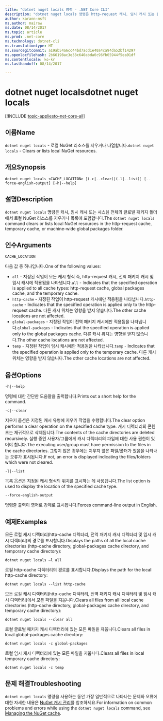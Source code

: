 ```yaml
---
title: "dotnet nuget locals 명령 - .NET Core CLI"
description: "dotnet nuget locals 명령은 http-request 캐시, 임시 캐시 또는 컴퓨터 전체의 글로벌 패키지 폴더와 같은 로컬 NuGet 리소스를 지우거나 목록에 포함합니다."
author: karann-msft
ms.author: mairaw
ms.date: 08/14/2017
ms.topic: article
ms.prod: .net-core
ms.technology: dotnet-cli
ms.translationtype: HT
ms.sourcegitcommit: a19ab54a6cc44bd7acd1e40a4ca94da52bf14297
ms.openlocfilehash: 2b66198ac3e33c640abda0c96fb05944f5ea91df
ms.contentlocale: ko-kr
ms.lasthandoff: 08/14/2017

---
```

# <a name="dotnet-nuget-locals"></a><span data-ttu-id="078e7-103">dotnet nuget locals</span><span class="sxs-lookup"><span data-stu-id="078e7-103">dotnet nuget locals</span></span>

[!INCLUDE [topic-appliesto-net-core-all](../../../includes/topic-appliesto-net-core-all.md)]

## <a name="name"></a><span data-ttu-id="078e7-104">이름</span><span class="sxs-lookup"><span data-stu-id="078e7-104">Name</span></span>

<span data-ttu-id="078e7-105">`dotnet nuget locals` - 로컬 NuGet 리소스를 지우거나 나열합니다.</span><span class="sxs-lookup"><span data-stu-id="078e7-105">`dotnet nuget locals` - Clears or lists local NuGet resources.</span></span>

## <a name="synopsis"></a><span data-ttu-id="078e7-106">개요</span><span class="sxs-lookup"><span data-stu-id="078e7-106">Synopsis</span></span>

`dotnet nuget locals <CACHE_LOCATION> [(-c|--clear)|(-l|--list)] [--force-english-output] [-h|--help]`

## <a name="description"></a><span data-ttu-id="078e7-107">설명</span><span class="sxs-lookup"><span data-stu-id="078e7-107">Description</span></span>

<span data-ttu-id="078e7-108">`dotnet nuget locals` 명령은 캐시, 임시 캐시 또는 시스템 전체의 글로벌 패키지 폴더에서 로컬 NuGet 리소스를 지우거나 목록에 포함합니다.</span><span class="sxs-lookup"><span data-stu-id="078e7-108">The `dotnet nuget locals` command clears or lists local NuGet resources in the http-request cache, temporary cache, or machine-wide global packages folder.</span></span>

## <a name="arguments"></a><span data-ttu-id="078e7-109">인수</span><span class="sxs-lookup"><span data-stu-id="078e7-109">Arguments</span></span>

`CACHE_LOCATION`

<span data-ttu-id="078e7-110">다음 값 중 하나입니다.</span><span class="sxs-lookup"><span data-stu-id="078e7-110">One of the following values:</span></span>

* <span data-ttu-id="078e7-111">`all` - 지정된 작업이 모든 캐시 형식 즉, http-request 캐시, 전역 패키지 캐시 및 임시 캐시에 적용됨을 나타냅니다.</span><span class="sxs-lookup"><span data-stu-id="078e7-111">`all` - Indicates that the specified operation is applied to all cache types: http-request cache, global packages cache, and the temporary cache.</span></span>
* <span data-ttu-id="078e7-112">`http-cache` - 지정된 작업이 http-request 캐시에만 적용됨을 나타냅니다.</span><span class="sxs-lookup"><span data-stu-id="078e7-112">`http-cache` - Indicates that the specified operation is applied only to the http-request cache.</span></span> <span data-ttu-id="078e7-113">다른 캐시 위치는 영향을 받지 않습니다.</span><span class="sxs-lookup"><span data-stu-id="078e7-113">The other cache locations are not affected.</span></span>
* <span data-ttu-id="078e7-114">`global-packages` - 지정된 작업이 전역 패키지 캐시에만 적용됨을 나타냅니다.</span><span class="sxs-lookup"><span data-stu-id="078e7-114">`global-packages` - Indicates that the specified operation is applied only to the global packages cache.</span></span> <span data-ttu-id="078e7-115">다른 캐시 위치는 영향을 받지 않습니다.</span><span class="sxs-lookup"><span data-stu-id="078e7-115">The other cache locations are not affected.</span></span>
* <span data-ttu-id="078e7-116">`temp` - 지정된 작업이 임시 캐시에만 적용됨을 나타냅니다.</span><span class="sxs-lookup"><span data-stu-id="078e7-116">`temp` - Indicates that the specified operation is applied only to the temporary cache.</span></span> <span data-ttu-id="078e7-117">다른 캐시 위치는 영향을 받지 않습니다.</span><span class="sxs-lookup"><span data-stu-id="078e7-117">The other cache locations are not affected.</span></span>

## <a name="options"></a><span data-ttu-id="078e7-118">옵션</span><span class="sxs-lookup"><span data-stu-id="078e7-118">Options</span></span>

`-h|--help`

<span data-ttu-id="078e7-119">명령에 대한 간단한 도움말을 출력합니다.</span><span class="sxs-lookup"><span data-stu-id="078e7-119">Prints out a short help for the command.</span></span>

`-c|--clear`

<span data-ttu-id="078e7-120">지우기 옵션은 지정된 캐시 유형에 지우기 작업을 수행합니다.</span><span class="sxs-lookup"><span data-stu-id="078e7-120">The clear option performs a clear operation on the specified cache type.</span></span> <span data-ttu-id="078e7-121">캐시 디렉터리의 콘텐츠는 재귀적으로 삭제됩니다.</span><span class="sxs-lookup"><span data-stu-id="078e7-121">The contents of the cache directories are deleted recursively.</span></span> <span data-ttu-id="078e7-122">실행 중인 사용자/그룹에게 캐시 디렉터리의 파일에 대한 사용 권한이 있어야 합니다.</span><span class="sxs-lookup"><span data-stu-id="078e7-122">The executing user/group must have permission to the files in the cache directories.</span></span> <span data-ttu-id="078e7-123">그렇지 않은 경우에는 지우지 않은 파일/폴더가 있음을 나타내는 오류가 표시됩니다.</span><span class="sxs-lookup"><span data-stu-id="078e7-123">If not, an error is displayed indicating the files/folders which were not cleared.</span></span>

`-l|--list`

<span data-ttu-id="078e7-124">목록 옵션은 지정된 캐시 형식의 위치를 표시하는 데 사용됩니다.</span><span class="sxs-lookup"><span data-stu-id="078e7-124">The list option is used to display the location of the specified cache type.</span></span> 

`--force-english-output`

<span data-ttu-id="078e7-125">명령줄 출력이 영어로 강제로 표시됩니다.</span><span class="sxs-lookup"><span data-stu-id="078e7-125">Forces command-line output in English.</span></span>

## <a name="examples"></a><span data-ttu-id="078e7-126">예제</span><span class="sxs-lookup"><span data-stu-id="078e7-126">Examples</span></span>

<span data-ttu-id="078e7-127">모든 로컬 캐시 디렉터리(http-cache 디렉터리, 전역 패키지 캐시 디렉터리 및 임시 캐시 디렉터리)의 경로를 표시합니다.</span><span class="sxs-lookup"><span data-stu-id="078e7-127">Displays the paths of all the local cache directories (http-cache directory, global-packages cache directory, and temporary cache directory):</span></span>

`dotnet nuget locals –l all`

<span data-ttu-id="078e7-128">로컬 http-cache 디렉터리의 경로를 표시합니다.</span><span class="sxs-lookup"><span data-stu-id="078e7-128">Displays the path for the local http-cache directory:</span></span>

`dotnet nuget locals --list http-cache`

<span data-ttu-id="078e7-129">모든 로컬 캐시 디렉터리(http-cache 디렉터리, 전역 패키지 캐시 디렉터리 및 임시 캐시 디렉터리)에서 모든 파일을 지웁니다.</span><span class="sxs-lookup"><span data-stu-id="078e7-129">Clears all files from all local cache directories (http-cache directory, global-packages cache directory, and temporary cache directory):</span></span>

`dotnet nuget locals --clear all`

<span data-ttu-id="078e7-130">로컬 글로벌 패키지 캐시 디렉터리에 있는 모든 파일을 지웁니다.</span><span class="sxs-lookup"><span data-stu-id="078e7-130">Clears all files in local global-packages cache directory:</span></span>

`dotnet nuget locals -c global-packages`

<span data-ttu-id="078e7-131">로컬 임시 캐시 디렉터리에 있는 모든 파일을 지웁니다.</span><span class="sxs-lookup"><span data-stu-id="078e7-131">Clears all files in local temporary cache directory:</span></span>

`dotnet nuget locals -c temp`

## <a name="troubleshooting"></a><span data-ttu-id="078e7-132">문제 해결</span><span class="sxs-lookup"><span data-stu-id="078e7-132">Troubleshooting</span></span>

<span data-ttu-id="078e7-133">`dotnet nuget locals` 명령을 사용하는 동안 가장 일반적으로 나타나는 문제와 오류에 대한 자세한 내용은 [NuGet 캐시 관리](/nuget/consume-packages/managing-the-nuget-cache)를 참조하세요.</span><span class="sxs-lookup"><span data-stu-id="078e7-133">For information on common problems and errors while using the `dotnet nuget locals` command, see [Managing the NuGet cache](/nuget/consume-packages/managing-the-nuget-cache).</span></span>
